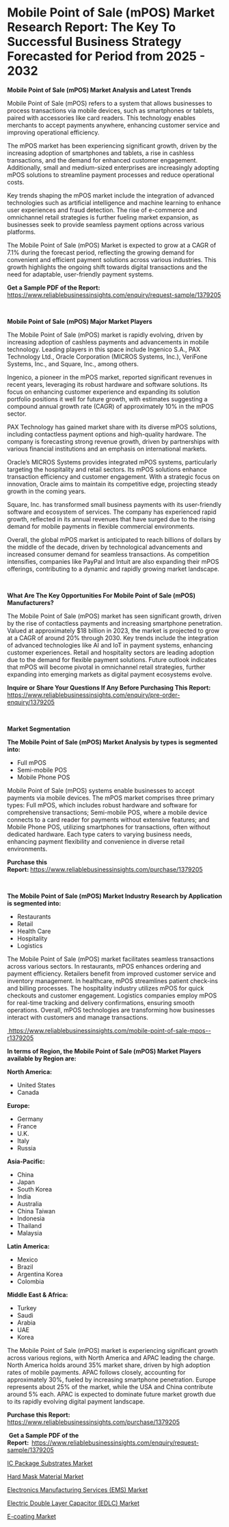 <p><h1>Mobile Point of Sale (mPOS) Market Research Report: The Key To Successful Business Strategy Forecasted for Period from 2025 - 2032</h1></p><p><strong>Mobile Point of Sale (mPOS) Market Analysis and Latest Trends</strong></p>
<p><p>Mobile Point of Sale (mPOS) refers to a system that allows businesses to process transactions via mobile devices, such as smartphones or tablets, paired with accessories like card readers. This technology enables merchants to accept payments anywhere, enhancing customer service and improving operational efficiency. </p><p>The mPOS market has been experiencing significant growth, driven by the increasing adoption of smartphones and tablets, a rise in cashless transactions, and the demand for enhanced customer engagement. Additionally, small and medium-sized enterprises are increasingly adopting mPOS solutions to streamline payment processes and reduce operational costs.</p><p>Key trends shaping the mPOS market include the integration of advanced technologies such as artificial intelligence and machine learning to enhance user experiences and fraud detection. The rise of e-commerce and omnichannel retail strategies is further fueling market expansion, as businesses seek to provide seamless payment options across various platforms. </p><p>The Mobile Point of Sale (mPOS) Market is expected to grow at a CAGR of 7.1% during the forecast period, reflecting the growing demand for convenient and efficient payment solutions across various industries. This growth highlights the ongoing shift towards digital transactions and the need for adaptable, user-friendly payment systems.</p></p>
<p><strong>Get a Sample PDF of the Report:&nbsp;</strong> <a href="https://www.reliablebusinessinsights.com/enquiry/request-sample/1379205?utm_campaign=1138&utm_medium=2&utm_source=Github&utm_content=ia&utm_term=12022025&utm_id=mobile-point-of-sale-mpos">https://www.reliablebusinessinsights.com/enquiry/request-sample/1379205</a></p>
<p>&nbsp;</p>
<p><strong>Mobile Point of Sale (mPOS) Major Market Players</strong></p>
<p><p>The Mobile Point of Sale (mPOS) market is rapidly evolving, driven by increasing adoption of cashless payments and advancements in mobile technology. Leading players in this space include Ingenico S.A., PAX Technology Ltd., Oracle Corporation (MICROS Systems, Inc.), VeriFone Systems, Inc., and Square, Inc., among others.</p><p>Ingenico, a pioneer in the mPOS market, reported significant revenues in recent years, leveraging its robust hardware and software solutions. Its focus on enhancing customer experience and expanding its solution portfolio positions it well for future growth, with estimates suggesting a compound annual growth rate (CAGR) of approximately 10% in the mPOS sector.</p><p>PAX Technology has gained market share with its diverse mPOS solutions, including contactless payment options and high-quality hardware. The company is forecasting strong revenue growth, driven by partnerships with various financial institutions and an emphasis on international markets.</p><p>Oracle’s MICROS Systems provides integrated mPOS systems, particularly targeting the hospitality and retail sectors. Its mPOS solutions enhance transaction efficiency and customer engagement. With a strategic focus on innovation, Oracle aims to maintain its competitive edge, projecting steady growth in the coming years.</p><p>Square, Inc. has transformed small business payments with its user-friendly software and ecosystem of services. The company has experienced rapid growth, reflected in its annual revenues that have surged due to the rising demand for mobile payments in flexible commercial environments.</p><p>Overall, the global mPOS market is anticipated to reach billions of dollars by the middle of the decade, driven by technological advancements and increased consumer demand for seamless transactions. As competition intensifies, companies like PayPal and Intuit are also expanding their mPOS offerings, contributing to a dynamic and rapidly growing market landscape.</p></p>
<p>&nbsp;</p>
<p><strong>What Are The Key Opportunities For Mobile Point of Sale (mPOS) Manufacturers?</strong></p>
<p><p>The Mobile Point of Sale (mPOS) market has seen significant growth, driven by the rise of contactless payments and increasing smartphone penetration. Valued at approximately $18 billion in 2023, the market is projected to grow at a CAGR of around 20% through 2030. Key trends include the integration of advanced technologies like AI and IoT in payment systems, enhancing customer experiences. Retail and hospitality sectors are leading adoption due to the demand for flexible payment solutions. Future outlook indicates that mPOS will become pivotal in omnichannel retail strategies, further expanding into emerging markets as digital payment ecosystems evolve.</p></p>
<p><strong>Inquire or Share Your Questions If Any Before Purchasing This Report:</strong> <a href="https://www.reliablebusinessinsights.com/enquiry/pre-order-enquiry/1379205?utm_campaign=1138&utm_medium=2&utm_source=Github&utm_content=ia&utm_term=12022025&utm_id=mobile-point-of-sale-mpos">https://www.reliablebusinessinsights.com/enquiry/pre-order-enquiry/1379205</a></p>
<p>&nbsp;</p>
<p><strong>Market Segmentation</strong></p>
<p><strong>The Mobile Point of Sale (mPOS) Market Analysis by types is segmented into:</strong></p>
<p><ul><li>Full mPOS</li><li>Semi-mobile POS</li><li>Mobile Phone POS</li></ul></p>
<p><p>Mobile Point of Sale (mPOS) systems enable businesses to accept payments via mobile devices. The mPOS market comprises three primary types: Full mPOS, which includes robust hardware and software for comprehensive transactions; Semi-mobile POS, where a mobile device connects to a card reader for payments without extensive features; and Mobile Phone POS, utilizing smartphones for transactions, often without dedicated hardware. Each type caters to varying business needs, enhancing payment flexibility and convenience in diverse retail environments.</p></p>
<p><strong>Purchase this Report:&nbsp;</strong><a href="https://www.reliablebusinessinsights.com/purchase/1379205?utm_campaign=1138&utm_medium=2&utm_source=Github&utm_content=ia&utm_term=12022025&utm_id=mobile-point-of-sale-mpos">https://www.reliablebusinessinsights.com/purchase/1379205</a></p>
<p>&nbsp;</p>
<p><strong>The Mobile Point of Sale (mPOS) Market Industry Research by Application is segmented into:</strong></p>
<p><ul><li>Restaurants</li><li>Retail</li><li>Health Care</li><li>Hospitality</li><li>Logistics</li></ul></p>
<p><p>The Mobile Point of Sale (mPOS) market facilitates seamless transactions across various sectors. In restaurants, mPOS enhances ordering and payment efficiency. Retailers benefit from improved customer service and inventory management. In healthcare, mPOS streamlines patient check-ins and billing processes. The hospitality industry utilizes mPOS for quick checkouts and customer engagement. Logistics companies employ mPOS for real-time tracking and delivery confirmations, ensuring smooth operations. Overall, mPOS technologies are transforming how businesses interact with customers and manage transactions.</p></p>
<p><a href="https://www.reliablebusinessinsights.com/mobile-point-of-sale-mpos--r1379205?utm_campaign=1138&utm_medium=2&utm_source=Github&utm_content=ia&utm_term=12022025&utm_id=mobile-point-of-sale-mpos">&nbsp;https://www.reliablebusinessinsights.com/mobile-point-of-sale-mpos--r1379205</a></p>
<p><strong>In terms of Region, the Mobile Point of Sale (mPOS) Market Players available by Region are:</strong></p>
<p>
    <p> <strong> North America: </strong>
        <ul>
            <li>United States</li>
            <li>Canada</li>
        </ul>
        </p> 
    <p> <strong> Europe: </strong>
        <ul>
            <li>Germany</li>
            <li>France</li>
            <li>U.K.</li>
            <li>Italy</li>
            <li>Russia</li>
        </ul>
        </p> 
    <p> <strong> Asia-Pacific: </strong>
        <ul>
            <li>China</li>
            <li>Japan</li>
            <li>South Korea</li>
            <li>India</li>
            <li>Australia</li>
            <li>China Taiwan</li>
            <li>Indonesia</li>
            <li>Thailand</li>
            <li>Malaysia</li>
        </ul>
        </p> 
    <p> <strong> Latin America: </strong>
        <ul>
            <li>Mexico</li>
            <li>Brazil</li>
            <li>Argentina Korea</li>
            <li>Colombia</li>
        </ul>
        </p> 
    <p> <strong> Middle East & Africa: </strong>
        <ul>
            <li>Turkey</li>
            <li>Saudi</li>
            <li>Arabia</li>
            <li>UAE</li>
            <li>Korea</li>
        </ul>
    </p>
    </p>
<p><p>The Mobile Point of Sale (mPOS) market is experiencing significant growth across various regions, with North America and APAC leading the charge. North America holds around 35% market share, driven by high adoption rates of mobile payments. APAC follows closely, accounting for approximately 30%, fueled by increasing smartphone penetration. Europe represents about 25% of the market, while the USA and China contribute around 5% each. APAC is expected to dominate future market growth due to its rapidly evolving digital payment landscape.</p></p>
<p><strong>Purchase this Report: </strong><a href="https://www.reliablebusinessinsights.com/purchase/1379205?utm_campaign=1138&utm_medium=2&utm_source=Github&utm_content=ia&utm_term=12022025&utm_id=mobile-point-of-sale-mpos">https://www.reliablebusinessinsights.com/purchase/1379205</a></p>
<p>&nbsp;<strong>Get a Sample PDF of the Report:&nbsp;&nbsp;</strong><a href="https://www.reliablebusinessinsights.com/enquiry/request-sample/1379205?utm_campaign=1138&utm_medium=2&utm_source=Github&utm_content=ia&utm_term=12022025&utm_id=mobile-point-of-sale-mpos">https://www.reliablebusinessinsights.com/enquiry/request-sample/1379205</a></p>
<p><strong></strong></p>
<p><p><a href="https://github.com/hoevealiur4/Market-Research-Report-List-1/blob/main/ic-package-substrates-market.md?utm_campaign=1138&utm_medium=2&utm_source=Github&utm_content=ia&utm_term=12022025&utm_id=mobile-point-of-sale-mpos">IC Package Substrates Market</a></p><p><a href="https://github.com/nibbsmantji/Market-Research-Report-List-1/blob/main/hard-mask-material-market.md?utm_campaign=1138&utm_medium=2&utm_source=Github&utm_content=ia&utm_term=12022025&utm_id=mobile-point-of-sale-mpos">Hard Mask Material Market</a></p><p><a href="https://github.com/palejsaafuu/Market-Research-Report-List-1/blob/main/electronics-manufacturing-services-ems-market.md?utm_campaign=1138&utm_medium=2&utm_source=Github&utm_content=ia&utm_term=12022025&utm_id=mobile-point-of-sale-mpos">Electronics Manufacturing Services (EMS) Market</a></p><p><a href="https://github.com/leehihkl/Market-Research-Report-List-1/blob/main/electric-double-layer-capacitor-edlc-market.md?utm_campaign=1138&utm_medium=2&utm_source=Github&utm_content=ia&utm_term=12022025&utm_id=mobile-point-of-sale-mpos">Electric Double Layer Capacitor (EDLC) Market</a></p><p><a href="https://github.com/guleealhani/Market-Research-Report-List-1/blob/main/e-coating-market.md?utm_campaign=1138&utm_medium=2&utm_source=Github&utm_content=ia&utm_term=12022025&utm_id=mobile-point-of-sale-mpos">E-coating Market</a></p></p>